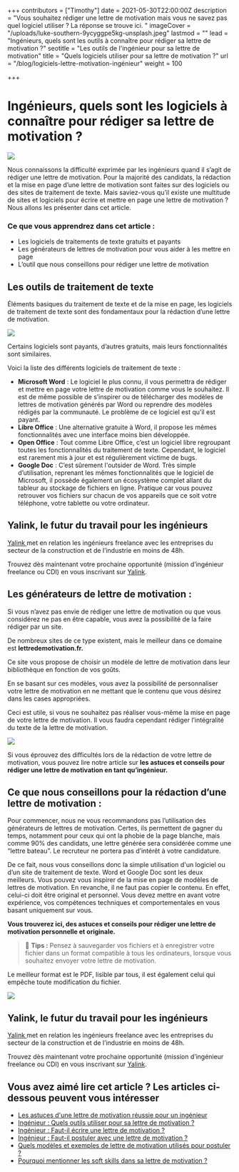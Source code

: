 +++
contributors = ["Timothy"]
date = 2021-05-30T22:00:00Z
description = "Vous souhaitez rédiger une lettre de motivation mais vous ne savez pas quel logiciel utiliser ? La réponse se trouve ici. "
imageCover = "/uploads/luke-southern-9ycyggpe5kg-unsplash.jpeg"
lastmod = ""
lead = "Ingénieurs, quels sont les outils à connaître pour rédiger sa lettre de motivation ?"
seotitle = "Les outils de l'ingénieur pour sa lettre de motivation"
title = "Quels logiciels utiliser pour sa lettre de motivation ?"
url = "/blog/logiciels-lettre-motivation-ingénieur"
weight = 100

+++
# Ingénieurs, quels sont les logiciels à connaître pour rédiger sa lettre de motivation ?

![](/uploads/fb_roll-safe-1.jpeg)

Nous connaissons la difficulté exprimée par les ingénieurs quand il s’agit de rédiger une lettre de motivation. Pour la majorité des candidats, la rédaction et la mise en page d’une lettre de motivation sont faites sur des logiciels ou des sites de traitement de texte. Mais saviez-vous qu’il existe une multitude de sites et logiciels pour écrire et mettre en page une lettre de motivation ? Nous allons les présenter dans cet article.

### Ce que vous apprendrez dans cet article :

* Les logiciels de traitements de texte gratuits et payants
* Les générateurs de lettres de motivation pour vous aider à les mettre en page
* L’outil que nous conseillons pour rédiger une lettre de motivation

## Les outils de traitement de texte

Éléments basiques du traitement de texte et de la mise en page, les logiciels de traitement de texte sont des fondamentaux pour la rédaction d’une lettre de motivation.

![](/uploads/luke-southern-9ycyggpe5kg-unsplash.jpeg)

Certains logiciels sont payants, d’autres gratuits, mais leurs fonctionnalités sont similaires.

Voici la liste des différents logiciels de traitement de texte :

* **Microsoft Word** : Le logiciel le plus connu, il vous permettra de rédiger et mettre en page votre lettre de motivation comme vous le souhaitez. Il est de même possible de s’inspirer ou de télécharger des modèles de lettres de motivation générés par Word ou reprendre des modèles rédigés par la communauté. Le problème de ce logiciel est qu’il est payant.
* **Libre Office** : Une alternative gratuite à Word, il propose les mêmes fonctionnalités avec une interface moins bien développée.
* **Open Office** : Tout comme Libre Office, c’est un logiciel libre regroupant toutes les fonctionnalités du traitement de texte. Cependant, le logiciel est rarement mis à jour et est régulièrement victime de bugs.
* **Google Doc** : C’est sûrement l'outsider de Word. Très simple d’utilisation, reprenant les mêmes fonctionnalités que le logiciel de Microsoft, il possède également un écosystème complet allant du tableur au stockage de fichiers en ligne. Pratique car vous pouvez retrouver vos fichiers sur chacun de vos appareils que ce soit votre téléphone, votre tablette ou votre ordinateur.

## Yalink, le futur du travail pour les ingénieurs

[Yalink ](http://yalink.fr)met en relation les ingénieurs freelance avec les entreprises du secteur de la construction et de l’industrie en moins de 48h.

Trouvez dès maintenant votre prochaine opportunité (mission d’ingénieur freelance ou CDI) en vous inscrivant sur [Yalink](http://app.yalink.fr).

## Les générateurs de lettre de motivation :

Si vous n’avez pas envie de rédiger une lettre de motivation ou que vous considérez ne pas en être capable, vous avez la possibilité de la faire rédiger par un site.

De nombreux sites de ce type existent, mais le meilleur dans ce domaine est **lettredemotivation.fr.**

Ce site vous propose de choisir un modèle de lettre de motivation dans leur bibliothèque en fonction de vos goûts.

En se basant sur ces modèles, vous avez la possibilité de personnaliser votre lettre de motivation en ne mettant que le contenu que vous désirez dans les cases appropriées.

Ceci est utile, si vous ne souhaitez pas réaliser vous-même la mise en page de votre lettre de motivation. Il vous faudra cependant rédiger l’intégralité du texte de la lettre de motivation.

![](/uploads/brett-jordan-5l0r8zqpzhk-unsplash.jpeg)

Si vous éprouvez des difficultés lors de la rédaction de votre lettre de motivation, vous pouvez lire notre article sur **les astuces et conseils pour rédiger une lettre de motivation en tant qu’ingénieur.**

## Ce que nous conseillons pour la rédaction d’une lettre de motivation :

Pour commencer, nous ne vous recommandons pas l’utilisation des générateurs de lettres de motivation. Certes, ils permettent de gagner du temps, notamment pour ceux qui ont la phobie de la page blanche, mais comme 90% des candidats, une lettre générée sera considérée comme une “lettre bateau”. Le recruteur ne portera pas d’intérêt à votre candidature.

De ce fait, nous vous conseillons donc la simple utilisation d'un logiciel ou d’un site de traitement de texte. Word et Google Doc sont les deux meilleurs. Vous pouvez vous inspirer de la mise en page de modèles de lettres de motivation. En revanche, il ne faut pas copier le contenu. En effet, celui-ci doit être original et personnel. Vous devez mettre en avant votre expérience, vos compétences techniques et comportementales en vous basant uniquement sur vous.

**Vous trouverez ici, des astuces et conseils pour rédiger une lettre de motivation personnelle et originale.**

> 🚀 **Tips :** Pensez à sauvegarder vos fichiers et à enregistrer votre fichier dans un format compatible à tous les ordinateurs, lorsque vous souhaitez envoyer votre lettre de motivation.

Le meilleur format est le PDF, lisible par tous, il est également celui qui empêche toute modification du fichier.

![](/uploads/marvin-meyer-syto3xs06fu-unsplash.jpeg)

## Yalink, le futur du travail pour les ingénieurs

[Yalink ](http://yalink.fr)met en relation les ingénieurs freelance avec les entreprises du secteur de la construction et de l’industrie en moins de 48h.

Trouvez dès maintenant votre prochaine opportunité (mission d’ingénieur freelance ou CDI) en vous inscrivant sur [Yalink](http://app.yalink.fr).

## Vous avez aimé lire cet article ? Les articles ci-dessous peuvent vous intéresser

* [Les astuces d'une lettre de motivation réussie pour un ingénieur]()
* [Ingénieur : Quels outils utiliser pour sa lettre de motivation ?]()
* [Ingénieur : Faut-il écrire une lettre de motivation ?]()
* [Ingénieur : Faut-il postuler avec une lettre de motivation ?]()
* [Quels modèles et exemples de lettre de motivation utilisés pour postuler ?]()
* [Pourquoi mentionner les soft skills dans sa lettre de motivation ?]()